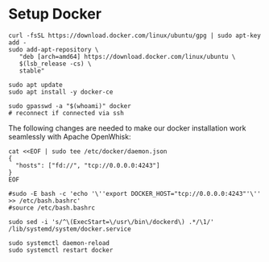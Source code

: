 # Setup Docker

```
curl -fsSL https://download.docker.com/linux/ubuntu/gpg | sudo apt-key add -
sudo add-apt-repository \
   "deb [arch=amd64] https://download.docker.com/linux/ubuntu \
   $(lsb_release -cs) \
   stable"

sudo apt update
sudo apt install -y docker-ce

sudo gpasswd -a "$(whoami)" docker
# reconnect if connected via ssh
```

The following changes are needed to make our docker installation work seamlessly with Apache OpenWhisk:

```
cat <<EOF | sudo tee /etc/docker/daemon.json
{
  "hosts": ["fd://", "tcp://0.0.0.0:4243"]
}
EOF

#sudo -E bash -c 'echo '\''export DOCKER_HOST="tcp://0.0.0.0:4243"'\'' >> /etc/bash.bashrc'
#source /etc/bash.bashrc

sudo sed -i 's/^\(ExecStart=\/usr\/bin\/dockerd\) .*/\1/' /lib/systemd/system/docker.service

sudo systemctl daemon-reload
sudo systemctl restart docker
```
